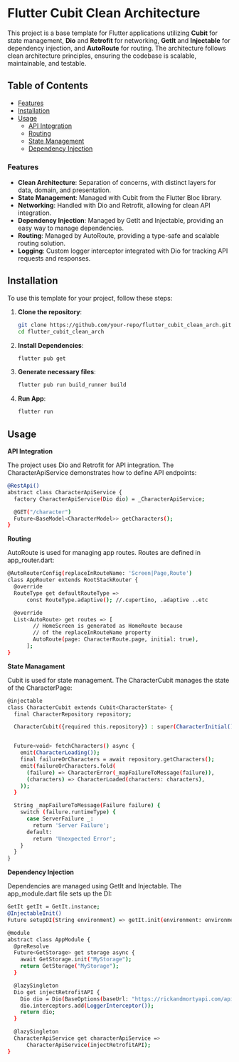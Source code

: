 # Flutter Cubit Clean Architecture

This project is a base template for Flutter applications utilizing **Cubit** for state management, **Dio** and **Retrofit** for networking, **GetIt** and **Injectable** for dependency injection, and **AutoRoute** for routing. The architecture follows clean architecture principles, ensuring the codebase is scalable, maintainable, and testable.

## Table of Contents

- [Features](#features)
- [Installation](#installation)
- [Usage](#usage)
   * [API Integration](#api-integration)
   * [Routing](#routing)
   * [State Management](#state-management)
   * [Dependency Injection](#dependency-injection)

### Features

- **Clean Architecture**: Separation of concerns, with distinct layers for data, domain, and presentation.
- **State Management**: Managed with Cubit from the Flutter Bloc library.
- **Networking**: Handled with Dio and Retrofit, allowing for clean API integration.
- **Dependency Injection**: Managed by GetIt and Injectable, providing an easy way to manage dependencies.
- **Routing**: Managed by AutoRoute, providing a type-safe and scalable routing solution.
- **Logging**: Custom logger interceptor integrated with Dio for tracking API requests and responses.

## Installation

To use this template for your project, follow these steps:

1. **Clone the repository**:
   ```sh
   git clone https://github.com/your-repo/flutter_cubit_clean_arch.git
   cd flutter_cubit_clean_arch
   ```
   

2. **Install Dependencies**:
   ```sh
   flutter pub get
   ```

3. **Generate necessary files**:
   ```sh
   flutter pub run build_runner build
   ```

4. **Run App**:
   ```sh
   flutter run
   ```

## Usage

**API Integration**

The project uses Dio and Retrofit for API integration. The CharacterApiService demonstrates how to define API endpoints:
```sh
@RestApi()
abstract class CharacterApiService {
  factory CharacterApiService(Dio dio) = _CharacterApiService;

  @GET("/character")
  Future<BaseModel<CharacterModel>> getCharacters();
}

```

**Routing**

AutoRoute is used for managing app routes. Routes are defined in app_router.dart:

```sh
@AutoRouterConfig(replaceInRouteName: 'Screen|Page,Route')
class AppRouter extends RootStackRouter {
  @override
  RouteType get defaultRouteType =>
      const RouteType.adaptive(); //.cupertino, .adaptive ..etc

  @override
  List<AutoRoute> get routes => [
        // HomeScreen is generated as HomeRoute because
        // of the replaceInRouteName property
        AutoRoute(page: CharacterRoute.page, initial: true),
      ];
}

```

**State Managament**

Cubit is used for state management. The CharacterCubit manages the state of the CharacterPage:
```sh
@injectable
class CharacterCubit extends Cubit<CharacterState> {
  final CharacterRepository repository;

  CharacterCubit({required this.repository}) : super(CharacterInitial());


  Future<void> fetchCharacters() async {
    emit(CharacterLoading());
    final failureOrCharacters = await repository.getCharacters();
    emit(failureOrCharacters.fold(
      (failure) => CharacterError(_mapFailureToMessage(failure)),
      (characters) => CharacterLoaded(characters: characters),
    ));
  }

  String _mapFailureToMessage(Failure failure) {
    switch (failure.runtimeType) {
      case ServerFailure _:
        return 'Server Failure';
      default:
        return 'Unexpected Error';
    }
  }
}

```

**Dependency Injection**

Dependencies are managed using GetIt and Injectable. The app_module.dart file sets up the DI:
```sh
GetIt getIt = GetIt.instance;
@InjectableInit()
Future setupDI(String environment) => getIt.init(environment: environment);

@module
abstract class AppModule {
  @preResolve
  Future<GetStorage> get storage async {
    await GetStorage.init("MyStorage");
    return GetStorage("MyStorage");
  }

  @lazySingleton
  Dio get injectRetrofitAPI {
    Dio dio = Dio(BaseOptions(baseUrl: "https://rickandmortyapi.com/api"));
    dio.interceptors.add(LoggerInterceptor());
    return dio;
  }

  @lazySingleton
  CharacterApiService get characterApiService =>
      CharacterApiService(injectRetrofitAPI);
}

```